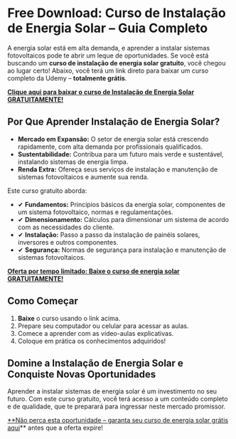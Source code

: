 # Free Download: Curso de Instalação de Energia Solar – Guia Completo

A energia solar está em alta demanda, e aprender a instalar sistemas fotovoltaicos pode te abrir um leque de oportunidades. Se você está buscando um **curso de instalação de energia solar gratuito**, você chegou ao lugar certo! Abaixo, você terá um link direto para baixar um curso completo da Udemy – **totalmente grátis**.

[**Clique aqui para baixar o curso de Instalação de Energia Solar GRATUITAMENTE!**](https://udemywork.com/curso-de-instalacao-de-energia-solar)

## Por Que Aprender Instalação de Energia Solar?

*   **Mercado em Expansão:** O setor de energia solar está crescendo rapidamente, com alta demanda por profissionais qualificados.
*   **Sustentabilidade:** Contribua para um futuro mais verde e sustentável, instalando sistemas de energia limpa.
*   **Renda Extra:** Ofereça seus serviços de instalação e manutenção de sistemas fotovoltaicos e aumente sua renda.

Este curso gratuito aborda:

*   ✔ **Fundamentos:** Princípios básicos da energia solar, componentes de um sistema fotovoltaico, normas e regulamentações.
*   ✔ **Dimensionamento:** Cálculos para dimensionar um sistema de acordo com as necessidades do cliente.
*   ✔ **Instalação:** Passo a passo da instalação de painéis solares, inversores e outros componentes.
*   ✔ **Segurança:** Normas de segurança para instalação e manutenção de sistemas fotovoltaicos.

[**Oferta por tempo limitado: Baixe o curso de energia solar GRATUITAMENTE!**](https://udemywork.com/curso-de-instalacao-de-energia-solar)

## Como Começar

1.  **Baixe** o curso usando o link acima.
2.  Prepare seu computador ou celular para acessar as aulas.
3.  Comece a aprender com as vídeo-aulas explicativas.
4.  Coloque em prática os conhecimentos adquiridos!

## Domine a Instalação de Energia Solar e Conquiste Novas Oportunidades

Aprender a instalar sistemas de energia solar é um investimento no seu futuro. Com este curso gratuito, você terá acesso a um conteúdo completo e de qualidade, que te preparará para ingressar neste mercado promissor.

[**Não perca esta oportunidade – garanta seu curso de energia solar grátis aqui](https://udemywork.com/curso-de-instalacao-de-energia-solar)** antes que a oferta expire!
